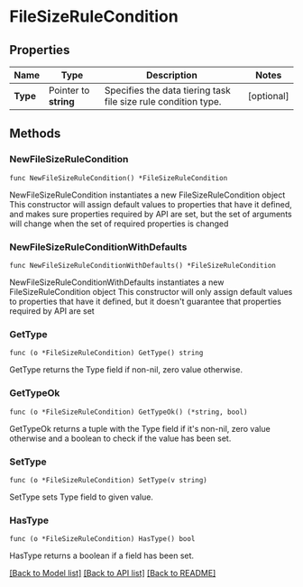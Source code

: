 # FileSizeRuleCondition

## Properties

Name | Type | Description | Notes
------------ | ------------- | ------------- | -------------
**Type** | Pointer to **string** | Specifies the data tiering task file size rule condition type. | [optional] 

## Methods

### NewFileSizeRuleCondition

`func NewFileSizeRuleCondition() *FileSizeRuleCondition`

NewFileSizeRuleCondition instantiates a new FileSizeRuleCondition object
This constructor will assign default values to properties that have it defined,
and makes sure properties required by API are set, but the set of arguments
will change when the set of required properties is changed

### NewFileSizeRuleConditionWithDefaults

`func NewFileSizeRuleConditionWithDefaults() *FileSizeRuleCondition`

NewFileSizeRuleConditionWithDefaults instantiates a new FileSizeRuleCondition object
This constructor will only assign default values to properties that have it defined,
but it doesn't guarantee that properties required by API are set

### GetType

`func (o *FileSizeRuleCondition) GetType() string`

GetType returns the Type field if non-nil, zero value otherwise.

### GetTypeOk

`func (o *FileSizeRuleCondition) GetTypeOk() (*string, bool)`

GetTypeOk returns a tuple with the Type field if it's non-nil, zero value otherwise
and a boolean to check if the value has been set.

### SetType

`func (o *FileSizeRuleCondition) SetType(v string)`

SetType sets Type field to given value.

### HasType

`func (o *FileSizeRuleCondition) HasType() bool`

HasType returns a boolean if a field has been set.


[[Back to Model list]](../README.md#documentation-for-models) [[Back to API list]](../README.md#documentation-for-api-endpoints) [[Back to README]](../README.md)


